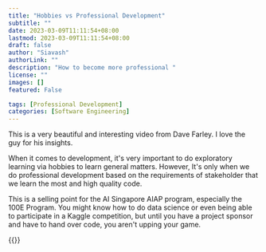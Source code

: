 ```yaml
---
title: "Hobbies vs Professional Development"
subtitle: ""
date: 2023-03-09T11:11:54+08:00
lastmod: 2023-03-09T11:11:54+08:00
draft: false
author: "Siavash"
authorLink: ""
description: "How to become more professional "
license: ""
images: []
featured: False

tags: [Professional Development]
categories: [Software Engineering]
---
```


This is a very beautiful and interesting video from Dave Farley. I love the guy for his insights. 

When it comes to development, it's very important to do exploratory learning via hobbies to learn general matters. However, It's only when we do professional development based on the requirements of stakeholder that we learn the most and high quality code. 

This is a selling point for the AI Singapore AIAP program, especially the 100E Program. You might know how to do data science or even being able to participate in a Kaggle competition, but until you have a project sponsor and have to hand over code, you aren't upping your game. 

{{<youtube yARewF1V9rU>}}

